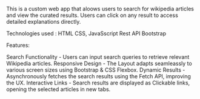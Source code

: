 This is a custom web app that aloows users to search for wikipedia articles and view the curated results. Users can click on any result to access detailed explanations directly.

Technologies used :
HTML
CSS,
JavaSscript 
Rest API
Bootstrap

Features:

Search Functionality - Users can input search queries to retrieve relevant Wikipedia articles.
Responsive Design - The Layout adapts seamleassly to various screen sizes using Bootstrap & CSS Flexbox.
Dynamic Results - Asynchronously fetches the search results using the Fetch API, improving the UX.
Interactive Links - Search results are displayed as Clickable links, opening the selected articles in new tabs.
